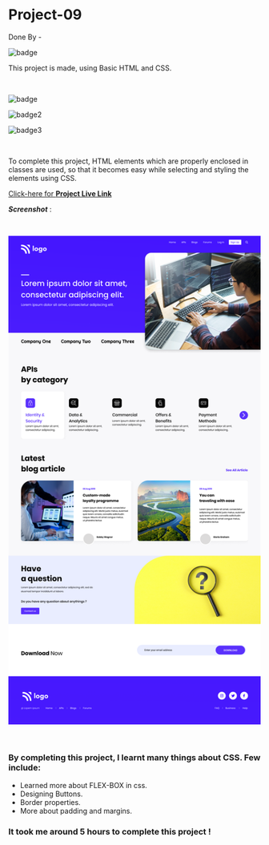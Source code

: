 # Project-09
Done By  -  <br>

![badge](https://img.shields.io/badge/Swathi-Jaishetty-yellow)  

This project is made, using Basic HTML and CSS.
 
 <br>

 

 ![badge](https://img.shields.io/badge/Web--dev-Project-orange)
 <br>
 
 ![badge2](https://img.shields.io/badge/Hitesh--Choudhary-JS%20Bootcamp-green)
 <br>

 ![badge3](https://img.shields.io/badge/HTML-CSS-blue)

 <br>

 To complete this project, HTML elements which are properly enclosed in classes are used, 
so that it becomes easy while selecting and styling the elements using CSS.

 [Click-here for **Project Live Link**](https://htmlcss-project-09.netlify.app/)
 <br>

 **_Screenshot_** :  

<br>

![output](./images/output.png)

<br>



### By completing this project, I learnt many things about CSS. Few include:

- Learned more about FLEX-BOX in css.
- Designing Buttons.
- Border properties.
- More about padding and margins.



 ### It took me around 5 hours to complete this project ! 